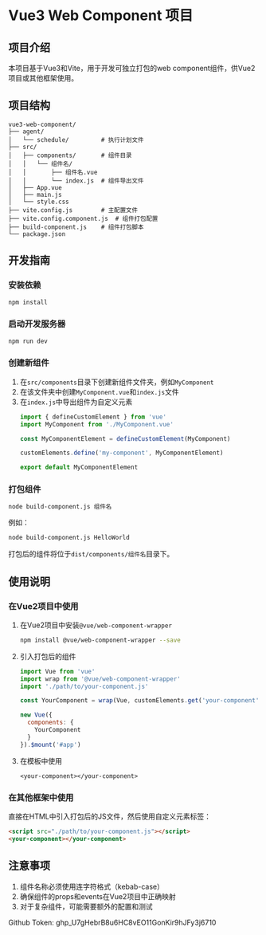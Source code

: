 # Vue3 Web Component 项目

## 项目介绍
本项目基于Vue3和Vite，用于开发可独立打包的web component组件，供Vue2项目或其他框架使用。

## 项目结构
```
vue3-web-component/
├── agent/
│   └── schedule/         # 执行计划文件
├── src/
│   ├── components/       # 组件目录
│   │   └── 组件名/
│   │       ├── 组件名.vue
│   │       └── index.js  # 组件导出文件
│   ├── App.vue
│   ├── main.js
│   └── style.css
├── vite.config.js        # 主配置文件
├── vite.config.component.js  # 组件打包配置
├── build-component.js    # 组件打包脚本
└── package.json
```

## 开发指南

### 安装依赖
```bash
npm install
```

### 启动开发服务器
```bash
npm run dev
```

### 创建新组件
1. 在`src/components`目录下创建新组件文件夹，例如`MyComponent`
2. 在该文件夹中创建`MyComponent.vue`和`index.js`文件
3. 在`index.js`中导出组件为自定义元素
   ```javascript
   import { defineCustomElement } from 'vue'
   import MyComponent from './MyComponent.vue'

   const MyComponentElement = defineCustomElement(MyComponent)

   customElements.define('my-component', MyComponentElement)

   export default MyComponentElement
   ```

### 打包组件
```bash
node build-component.js 组件名
```
例如：
```bash
node build-component.js HelloWorld
```
打包后的组件将位于`dist/components/组件名`目录下。

## 使用说明

### 在Vue2项目中使用
1. 在Vue2项目中安装`@vue/web-component-wrapper`
   ```bash
   npm install @vue/web-component-wrapper --save
   ```

2. 引入打包后的组件
   ```javascript
   import Vue from 'vue'
   import wrap from '@vue/web-component-wrapper'
   import './path/to/your-component.js'

   const YourComponent = wrap(Vue, customElements.get('your-component'))

   new Vue({
     components: {
       YourComponent
     }
   }).$mount('#app')
   ```

3. 在模板中使用
   ```vue
   <your-component></your-component>
   ```

### 在其他框架中使用
直接在HTML中引入打包后的JS文件，然后使用自定义元素标签：
```html
<script src="./path/to/your-component.js"></script>
<your-component></your-component>
```

## 注意事项
1. 组件名称必须使用连字符格式（kebab-case）
2. 确保组件的props和events在Vue2项目中正确映射
3. 对于复杂组件，可能需要额外的配置和测试

Github Token: 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